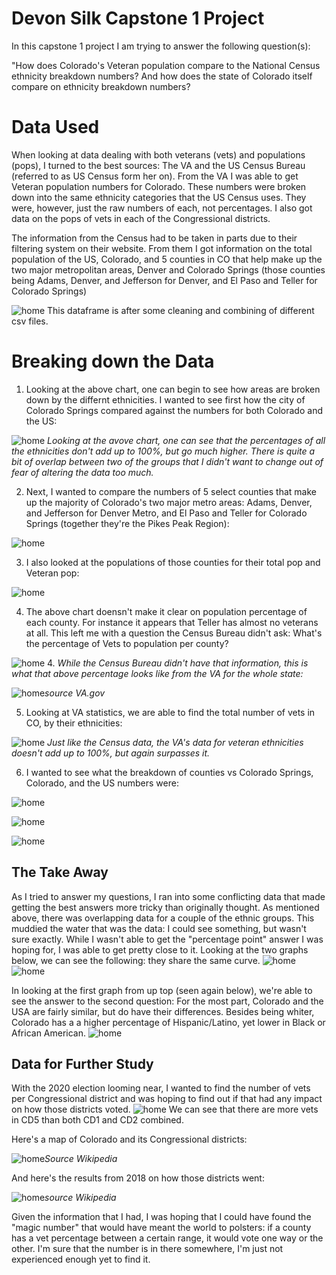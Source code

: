 # Devon Silk Capstone 1 Project

In this capstone 1 project I am trying to answer the following question(s):

   "How does Colorado's Veteran population compare to the National Census ethnicity breakdown numbers? And how does the state of Colorado itself compare on ethnicity breakdown numbers? 

# Data Used

When looking at data dealing with both veterans (vets) and populations (pops), I turned to the best sources: The VA and the US Census Bureau (referred to as US Census form her on). From the VA I was able to get Veteran population numbers for Colorado. These numbers were broken down into the same ethnicity categories that the US Census uses. They were, however, just the raw numbers of each, not percentages. I also got data on the pops of vets in each of the Congressional districts. 

The information from the Census had to be taken in parts due to their filtering system on their website. From them I got information on the total population of the US, Colorado, and 5 counties in CO that help make up the two major metropolitan areas, Denver and Colorado Springs (those counties being Adams, Denver, and Jefferson for Denver, and El Paso and Teller for Colorado Springs)

        
![home](Images/1DataTable.png)
            This dataframe is after some cleaning and combining of different csv files. 
   
# Breaking down the Data

1. Looking at the above chart, one can begin to see how areas are broken down by the differnt ethnicities. I wanted to see first how the city of Colorado Springs compared against the numbers for both Colorado and the US:
 
![home](Images/2CityStateUS.png)
   *Looking at the avove chart, one can see that the percentages of all the ethnicities don't add up to 100%, but go much higher. There is quite a bit of overlap between two of the groups that I didn't want to change out of fear of altering the data too much.*
   
   
2. Next, I wanted to compare the numbers of 5 select counties that make up the majority of Colorado's two major metro areas: Adams, Denver, and Jefferson for Denver Metro, and El Paso and Teller for Colorado Springs (together they're the Pikes Peak Region):

![home](Images/3cnt_percent_merg3.png)

3. I also looked at the populations of those counties for their total pop and Veteran pop:

![home](Images/4VetFixedPopCounties.png)

4. The above chart doensn't make it clear on population percentage of each county. For instance it appears that Teller has almost no veterans at all. This left me with a question the Census Bureau didn't ask: What's the percentage of Vets to population per county?

![home](Images/5VetPercent.png)
4. 
  *While the Census Bureau didn't have that information, this is what that above percentage looks like from the VA for the whole state:*

![home](Images/6VAinfoCO.png)*source VA.gov*
                          
                          
5. Looking at VA statistics, we are able to find the total number of vets in CO, by their ethnicities:

![home](Images/7co_eTh_fixed.png)
    *Just like the Census data, the VA's data for veteran ethnicities doesn't add up to 100%, but again surpasses it.*
    
    
6. I wanted to see what the breakdown of counties vs Colorado Springs, Colorado, and the US numbers were:

![home](Images/CountyCosCompare.png)

![home](Images/CountyStateCompare.png)

![home](Images/CountyUS1Compare.png)

## The Take Away
As I tried to answer my questions, I ran into some conflicting data that made getting the best answers more tricky than originally thought. As mentioned above, there was overlapping data for a couple of the ethnic groups. This muddied the water that was the data: I could see something, but wasn't sure exactly. While I wasn't able to get the "percentage point" answer I was hoping for, I was able to get pretty close to it. Looking at the two graphs below, we can see the following: they share the same curve. 
![home](Images/CountyStateCompare.png)
![home](Images/7co_eTh_fixed.png)

In looking at the first graph from up top (seen again below), we're able to see the answer to the second question: For the most part, Colorado and the USA are fairly similar, but do have their differences. Besides being whiter, Colorado has a a higher percentage of Hispanic/Latino, yet lower in Black or African American. 
![home](Images/2CityStateUS.png)





## Data for Further Study

With the 2020 election looming near, I wanted to find the number of vets per Congressional district and was hoping to find out if that had any impact on how those districts voted.
![home](Images/cg0.png)
We can see that there are more vets in CD5 than both CD1 and CD2 combined.

Here's a map of Colorado and its Congressional districts:

![home](Images/Colorado_Cong_dists.png)*Source Wikipedia*

And here's the results from 2018 on how those districts went:

![home](Images/ColoradoCongressDistResult.png)*source Wikipedia*

Given the information that I had, I was hoping that I could have found the "magic number" that would have meant the world to polsters: if a county has a vet percentage between a certain range, it would vote one way or the other. I'm sure that the number is in there somewhere, I'm just not experienced enough yet to find it. 